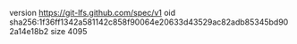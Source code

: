 version https://git-lfs.github.com/spec/v1
oid sha256:1f36ff1342a581142c858f90064e20633d43529ac82adb85345bd902a14e18b2
size 4095
